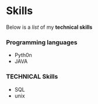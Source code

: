 # Skills


Below is a _list_ of my **technical skills**

### Programming languages
- Pyth0n
- JAVA

### TECHNICAL Skills
- SQL
- unix
